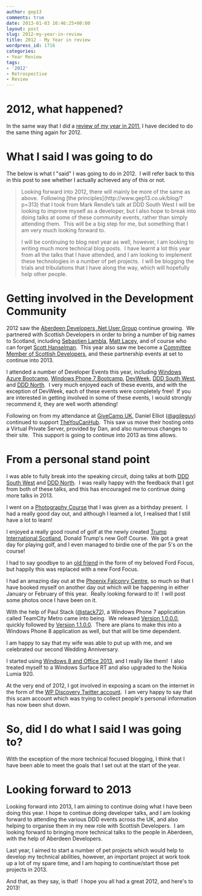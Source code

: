 ```yaml
---
author: gep13
comments: true
date: 2013-01-03 16:46:25+00:00
layout: post
slug: 2012-my-year-in-review
title: 2012 - My Year in review
wordpress_id: 1716
categories:
- Year Review
tags:
- '2012'
- Retrospective
- Review
---
```


# 2012, what happened?


In the same way that I did a [review of my year in 2011](http://gep13.me/U9X0O1), I have decided to do the same thing again for 2012.


# What I said I was going to do


The below is what I "said" I was going to do in 2012.  I will refer back to this in this post to see whether I actually achieved any of this or not.


<blockquote>Looking forward into 2012, there will mainly be more of the same as above.  Following [the principles](http://www.gep13.co.uk/blog/?p=313) that I took from Mark Rendle’s talk at DDD South West I will be looking to improve myself as a developer, but I also hope to break into doing talks at some of these community events, rather than simply attending them.  This will be a big step for me, but something that I am very much looking forward to.

I will be continuing to blog next year as well, however, I am looking to writing much more technical blog posts.  I have learnt a lot this year from all the talks that I have attended, and I am looking to implement these technologies in a number of pet projects.  I will be blogging the trials and tribulations that I have along the way, which will hopefully help other people.</blockquote>




# Getting involved in the Development Community


2012 saw the [Aberdeen Developers .Net User Group](http://aberdeendevelopers.co.uk/) continue growing.  We partnered with Scottish Developers in order to bring a number of big names to Scotland, including [Sebastien Lambla](http://gep13.me/Rnkws5), [Matt Lacey](http://gep13.me/U9U441), and of course who can forget [Scott Hanselman](http://gep13.me/U9VWJU).  This year also saw me become a [Committee Member of Scottish Developers](http://gep13.me/ZPhQbK), and these partnership events at set to continue into 2013.

I attended a number of Developer Events this year, including [Windows Azure Bootcamp](http://gep13.me/xYEALH), [Windows Phone 7 Bootcamp](http://gep13.me/U9WP5n), [DevWeek](http://gep13.me/VhBYfB), [DDD South West](http://gep13.me/Vpe5Ch), and [DDD North](http://gep13.me/WbMxQx).  I very much enjoyed each of these events, and with the exception of DevWeek, each of these events were completely free!  If you are interested in getting involved in some of these events, I would strongly recommend it, they are well worth attending!

Following on from my attendance at [GiveCamp UK](http://gep13.me/Rno3a0), Daniel Elliot ([@agileguy](https://twitter.com/agileguy)) continued to support [TheYouCanHub](http://theyoucanhub.org.uk/).  This saw us move their hosting onto a Virtual Private Server, provided by Dan, and also numerous changes to their site.  This support is going to continue into 2013 as time allows.


# From a personal stand point


I was able to fully break into the speaking circuit, doing talks at both [DDD South West](http://gep13.me/WfOcEW) and [DDD North](http://gep13.me/U9WU94).  I was really happy with the feedback that I got from both of these talks, and this has encouraged me to continue doing more talks in 2013.

I went on a [Photography Course](http://gep13.me/RoM9RF) that I was given as a birthday present.  I had a really good day out, and although I learned a lot, I realised that I still have a lot to learn!

I enjoyed a really good round of golf at the newly created [Trump International Scotland](http://gep13.me/UFCZks), Donald Trump's new Golf Course.  We got a great day for playing golf, and I even managed to birdie one of the par 5's on the course!

I had to say goodbye to an [old friend](http://gep13.me/RoB8Qj) in the form of my beloved Ford Focus, but happily this was replaced with a new Ford Focus.

I had an amazing day out at the [Phoenix Falconry Centre](http://gep13.me/Ua1d49), so much so that I have booked myself on another day out which will be happening in either January or February of this year.  Really looking forward to it!  I will post some photos once I have been on it.

With the help of Paul Stack ([@stack72](https://twitter.com/stack72)), a Windows Phone 7 application called TeamCity Metro came into being.  We released [Version 1.0.0.0](http://www.gep13.co.uk/blog/windows-phone-application/teamcity-metro/teamcitymetro-v1.0.0.0/), quickly followed by [Version 1.1.0.0](http://www.gep13.co.uk/blog/windows-phone-application/teamcity-metro/teamcity-metro-v-1.1.0.0/).  There are plans to make this into a Windows Phone 8 application as well, but that will be time dependent.

I am happy to say that my wife was able to put up with me, and we celebrated our second Wedding Anniversary.

I started using [Windows 8 and Office 2013](http://gep13.me/WbOKeJ), and I really like them!  I also treated myself to a Windows Surface RT and also upgraded to the Nokia Lumia 920.

At the very end of 2012, I got involved in exposing a scam on the internet in the form of the [WP Discovery Twitter account](http://gep13.me/Rnmt88).  I am very happy to say that this scam account which was trying to collect people's personal information has now been shut down.


# So, did I do what I said I was going to?


With the exception of the more technical focused blogging, I think that I have been able to meet the goals that I set out at the start of the year.


# Looking forward to 2013


Looking forward into 2013, I am aiming to continue doing what I have been doing this year. I hope to continue doing developer talks, and I am looking forward to attending the various DDD events across the UK, and also helping to organise them in my new role with Scottish Developers.  I am looking forward to bringing more technical talks to the people in Aberdeen, with the help of Aberdeen Developers.

Last year, I aimed to start a number of pet projects which would help to develop my technical abilities, however, an important project at work took up a lot of my spare time, and I am hoping to continue/start those pet projects in 2013.

And that, as they say, is that!  I hope you all had a great 2012, and here's to 2013!
